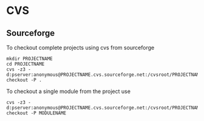 # CVS #

## Sourceforge ##

To checkout complete projects using cvs from sourceforge

	mkdir PROJECTNAME
	cd PROJECTNAME
	cvs -z3 -d:pserver:anonymous@PROJECTNAME.cvs.sourceforge.net:/cvsroot/PROJECTNAME checkout -P .
	
To checkout a single module from the project use  

	cvs -z3 -d:pserver:anonymous@PROJECTNAME.cvs.sourceforge.net:/cvsroot/PROJECTNAME checkout -P MODULENAME